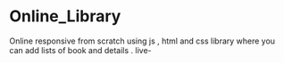# Online_Library
Online responsive from scratch using js , html and css library where you can add lists of book and details .
live-

